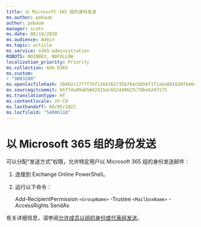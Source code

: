 ```yaml
---
title: 以 Microsoft 365 组的身份发送
ms.author: pebaum
author: pebaum
manager: scotv
ms.date: 08/19/2020
ms.audience: Admin
ms.topic: article
ms.service: o365-administration
ROBOTS: NOINDEX, NOFOLLOW
localization_priority: Priority
ms.collection: Adm_O365
ms.custom:
- "9003200"
ms.openlocfilehash: 204b2c1777f76f11663b2735b784cbb56f1f1aba891628fb46ef37b501c9ff85
ms.sourcegitcommit: b5f7da89a650d2915dc652449623c78be6247175
ms.translationtype: HT
ms.contentlocale: zh-CN
ms.lasthandoff: 08/05/2021
ms.locfileid: "54086118"
---
```

# <a name="send-as-microsoft-365-group"></a>以 Microsoft 365 组的身份发送

可以分配“发送方式”权限，允许特定用户以 Microsoft 365 组的身份发送邮件：  

1. 连接到 Exchange Online PowerShell。  

2. 运行以下命令：  

    Add-RecipientPermission `<GroupName>` -Trustee `<MailboxName>` -AccessRights SendAs

有关详细信息，请参阅[允许成员以组的身份或代表组发送](https://docs.microsoft.com/microsoft-365/admin/create-groups/allow-members-to-send-as-or-send-on-behalf-of-group?view=o365-worldwide)。